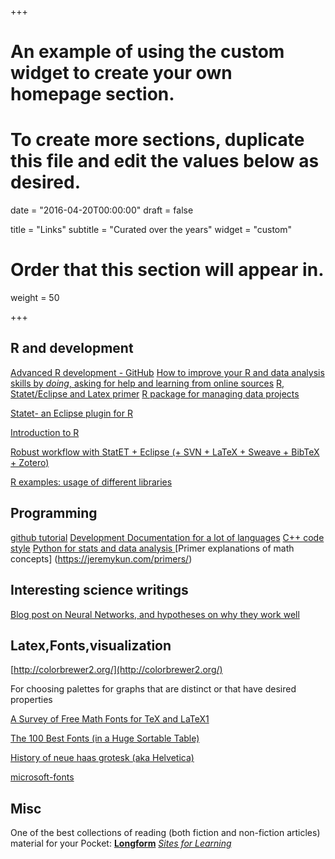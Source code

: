 +++
# An example of using the custom widget to create your own homepage section.
# To create more sections, duplicate this file and edit the values below as desired.

date = "2016-04-20T00:00:00"
draft = false

title = "Links"
subtitle = "Curated over the years"
widget = "custom"

# Order that this section will appear in.
weight = 50

+++

## R and development

[Advanced R development - GitHub](https://github.com/hadley/devtools/wiki)
[How to improve your R and data analysis skills by *doing*, asking for help and learning from online sources](http://www.noamross.net/blog/2013/1/7/collaborating-with-r.html)
[R, Statet/Eclipse and Latex primer](http://jeromyanglim.blogspot.com/2010/02/getting-started-with-sweave-r-latex.html)
[R package for managing data projects](http://projecttemplate.net/)

[Statet- an Eclipse plugin for R](http://www.walware.de/?page=/it/statet/s-console.spage)

[Introduction to R](http://www.ibm.com/developerworks/linux/library/l-r1/)

[Robust workflow with StatET + Eclipse (+ SVN + LaTeX + Sweave + BibTeX + Zotero)](http://www.stanford.edu/~messing/ComputationalSocialScienceWorkflow.html)

[R examples: usage of different libraries](http://www.di.fc.ul.pt/~jpn/r/)


## Programming

[github tutorial](http://kbroman.org/github_tutorial/)
[Development Documentation for a lot of languages](http://devdocs.io/)
[C++ code style](http://isocpp.github.io/CppCoreGuidelines/CppCoreGuidelines)
[Python for stats and data analysis ](http://neupy.com/2016/12/17/hyperparameter_optimization_for_neural_networks.html)
[Primer explanations of math concepts] (https://jeremykun.com/primers/)

## Interesting science writings
[Blog post on Neural Networks, and hypotheses on why they work well](http://colah.github.io/posts/2014-03-NN-Manifolds-Topology/)

## Latex,Fonts,visualization
[http://colorbrewer2.org/](http://colorbrewer2.org/)

For choosing palettes for graphs that are distinct or that have desired properties

[A Survey of Free Math Fonts for TeX and LaTeX1](http://carroll.aset.psu.edu/pub/CTAN/info/Free_Math_Font_Survey/survey.html#sec:Compar)

[The 100 Best Fonts (in a Huge Sortable Table)](http://bonfx.com/the-100-best-fonts-in-a-huge-sortable-table/)

[History of neue haas grotesk (aka Helvetica)](http://www.fontbureau.com/nhg/history/)

[microsoft-fonts]("http://neosmart.net/blog/2006/a-comprehensive-look-at-the-new-microsoft-fonts/")

## Misc
One of the best collections of reading (both fiction and non-fiction articles) material for your Pocket:
[**Longform**](http://longform.org)
[*Sites for Learning*](https://entrepreneurs.maqtoob.com/the-37-best-websites-to-learn-something-new-895e2cb0cad4)
